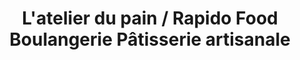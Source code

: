 ---
title: "L'atelier du pain / Rapido Food Boulangerie Pâtisserie artisanale"
url: /sens/latelier-du-pain-rapido-food-boulangerie-patisserie-artisanale/
shop: boulangerie
---